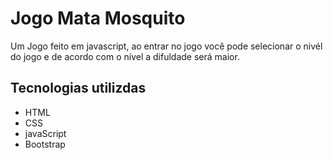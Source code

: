 # Jogo Mata Mosquito
 Um Jogo feito em javascript, 
 ao entrar no jogo você pode selecionar o nivél do jogo
 e de acordo com o nível a difuldade será maior.
 
 ## Tecnologias utilizdas
 * HTML
 * CSS
 * javaScript
 * Bootstrap
